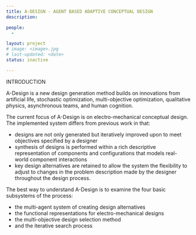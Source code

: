 ```yaml
---
title: A-DESIGN - AGENT BASED ADAPTIVE CONCEPTUAL DESIGN 
description: 

people:
  - 

layout: project
# image: <image>.jpg
# last-updated: <date>
status: inactive

---
```

INTRODUCTION

A-Design is a new design generation method builds on innovations from artificial life, stochastic optimization, multi-objective optimization, qualitative physics, asynchronous teams, and human cognition.

The current focus of A-Design is on electro-mechanical conceptual design. 
The implemented system differs from previous work in that: 
- designs are not only generated but iteratively improved upon to meet objectives specified by a designer
- synthesis of designs is performed within a rich descriptive representation of components and configurations that models real-world component interactions
- key design alternatives are retained to allow the system the flexibility to adjust to changes in the problem description made by the designer throughout the design process.

The best way to understand A-Design is to examine the four basic subsystems of the process:
- the multi-agent system of creating design alternatives
- the functional representations for electro-mechanical designs
- the multi-objective design selection method
- and the iterative search process